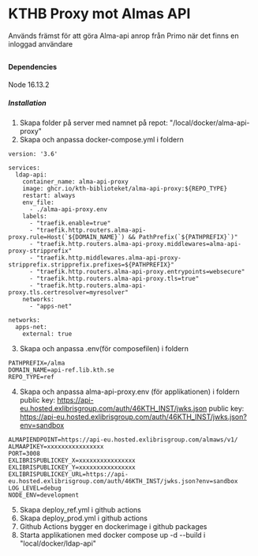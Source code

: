 # KTHB Proxy mot Almas API

Används främst för att göra Alma-api anrop från Primo när det finns en inloggad användare

##

###


#### Dependencies

Node 16.13.2

##### Installation

1.  Skapa folder på server med namnet på repot: "/local/docker/alma-api-proxy"
2.  Skapa och anpassa docker-compose.yml i foldern
```
version: '3.6'

services:
  ldap-api:
    container_name: alma-api-proxy
    image: ghcr.io/kth-biblioteket/alma-api-proxy:${REPO_TYPE}
    restart: always
    env_file:
      - ./alma-api-proxy.env
    labels:
      - "traefik.enable=true"
      - "traefik.http.routers.alma-api-proxy.rule=Host(`${DOMAIN_NAME}`) && PathPrefix(`${PATHPREFIX}`)"
      - "traefik.http.routers.alma-api-proxy.middlewares=alma-api-proxy-stripprefix"
      - "traefik.http.middlewares.alma-api-proxy-stripprefix.stripprefix.prefixes=${PATHPREFIX}"
      - "traefik.http.routers.alma-api-proxy.entrypoints=websecure"
      - "traefik.http.routers.alma-api-proxy.tls=true"
      - "traefik.http.routers.alma-api-proxy.tls.certresolver=myresolver"
    networks:
      - "apps-net"

networks:
  apps-net:
    external: true
```
3.  Skapa och anpassa .env(för composefilen) i foldern
```
PATHPREFIX=/alma
DOMAIN_NAME=api-ref.lib.kth.se
REPO_TYPE=ref
```
4.  Skapa och anpassa alma-api-proxy.env (för applikationen) i foldern
public key: https://api-eu.hosted.exlibrisgroup.com/auth/46KTH_INST/jwks.json
public key: https://api-eu.hosted.exlibrisgroup.com/auth/46KTH_INST/jwks.json?env=sandbox
```
ALMAPIENDPOINT=https://api-eu.hosted.exlibrisgroup.com/almaws/v1/
ALMAAPIKEY=xxxxxxxxxxxxxxxx
PORT=3008
EXLIBRISPUBLICKEY_X=xxxxxxxxxxxxxxxx
EXLIBRISPUBLICKEY_Y=xxxxxxxxxxxxxxxx
EXLIBRISPUBLICKEY_URL=https://api-eu.hosted.exlibrisgroup.com/auth/46KTH_INST/jwks.json?env=sandbox
LOG_LEVEL=debug
NODE_ENV=development
```
5. Skapa deploy_ref.yml i github actions
6. Skapa deploy_prod.yml i github actions
7. Github Actions bygger en dockerimage i github packages
8. Starta applikationen med docker compose up -d --build i "local/docker/ldap-api"

